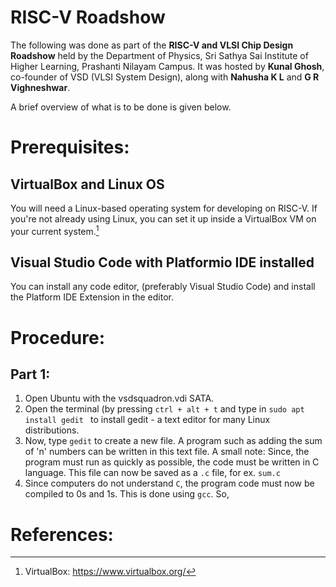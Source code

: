 # RISC-V Roadshow


The following was done as part of the **RISC-V and VLSI Chip Design Roadshow** held by the Department of Physics, Sri Sathya Sai Institute of Higher Learning, Prashanti Nilayam Campus. It was hosted by **Kunal Ghosh**, co-founder of VSD (VLSI System Design), along with **Nahusha K L** and **G R Vighneshwar**.

A brief overview of what is to be done is given below.

# Prerequisites:
## VirtualBox and Linux OS
You will need a Linux-based operating system for developing on RISC-V. If you're not already using Linux, you can set it up inside a VirtualBox VM on your current system.[^1]
## Visual Studio Code with Platformio IDE installed
You can install any code editor, (preferably Visual Studio Code) and install the Platform IDE Extension in the editor. 

# Procedure:
## Part 1:
1. Open Ubuntu with the vsdsquadron.vdi SATA.
2. Open the terminal (by pressing `ctrl + alt + t` and type in `sudo apt install gedit ` to install gedit - a text editor for many Linux distributions. 
3. Now, type `gedit` to create a new file. A program such as adding the sum of 'n' numbers can be written in this text file. A small note: Since, the program must run as quickly as possible, the code must be written in C language. This file can now be saved as a `.c` file, for ex. `sum.c`
4. Since computers do not understand  `C`, the program code must now be compiled to 0s and 1s. This is done using `gcc`. So, 


























































# References:
[^1]: VirtualBox: https://www.virtualbox.org/
